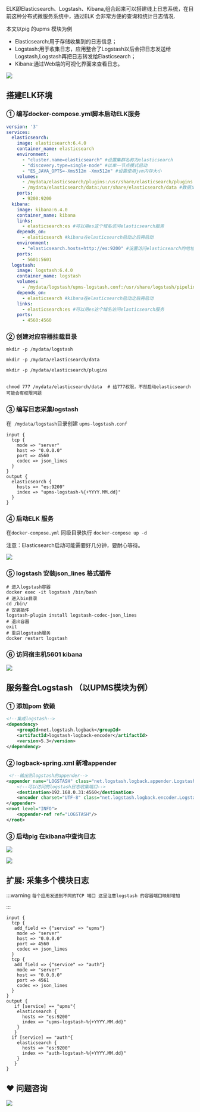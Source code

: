ELK即Elasticsearch、Logstash、Kibana,组合起来可以搭建线上日志系统，在目前这种分布式微服务系统中，通过ELK 会非常方便的查询和统计日志情况.



本文以pig 的upms 模块为例



+ Elasticsearch:用于存储收集到的日志信息；
+ Logstash:用于收集日志，应用整合了Logstash以后会把日志发送给Logstash,Logstash再把日志转发给Elasticsearch；
+ Kibana:通过Web端的可视化界面来查看日志。



![](https://cdn.nlark.com/yuque/0/2022/png/283679/1648973343218-b7a18b2f-0fe2-4cbf-b0f3-545482fa672f.png)



## 搭建ELK环境
### 
### ① 编写docker-compose.yml脚本启动ELK服务


```yaml
version: '3'
services:
  elasticsearch:
    image: elasticsearch:6.4.0
    container_name: elasticsearch
    environment:
      - "cluster.name=elasticsearch" #设置集群名称为elasticsearch
      - "discovery.type=single-node" #以单一节点模式启动
      - "ES_JAVA_OPTS=-Xms512m -Xmx512m" #设置使用jvm内存大小
    volumes:
      - /mydata/elasticsearch/plugins:/usr/share/elasticsearch/plugins #插件文件挂载
      - /mydata/elasticsearch/data:/usr/share/elasticsearch/data #数据文件挂载
    ports:
      - 9200:9200
  kibana:
    image: kibana:6.4.0
    container_name: kibana
    links:
      - elasticsearch:es #可以用es这个域名访问elasticsearch服务
    depends_on:
      - elasticsearch #kibana在elasticsearch启动之后再启动
    environment:
      - "elasticsearch.hosts=http://es:9200" #设置访问elasticsearch的地址
    ports:
      - 5601:5601
  logstash:
    image: logstash:6.4.0
    container_name: logstash
    volumes:
      - /mydata/logstash/upms-logstash.conf:/usr/share/logstash/pipeline/logstash.conf 
    depends_on:
      - elasticsearch #kibana在elasticsearch启动之后再启动
    links:
      - elasticsearch:es #可以用es这个域名访问elasticsearch服务
    ports:
      - 4560:4560
```



### ② 创建对应容器挂载目录


```plain
mkdir -p /mydata/logstash

mkdir -p /mydata/elasticsearch/data

mkdir -p /mydata/elasticsearch/plugins


chmod 777 /mydata/elasticsearch/data  # 给777权限，不然启动elasticsearch 可能会有权限问题
```



### ③ 编写日志采集logstash


在  `/mydata/logstash`目录创建 `upms-logstash.conf`



```shell
input {
  tcp {
    mode => "server"
    host => "0.0.0.0"
    port => 4560
    codec => json_lines
  }
}
output {
  elasticsearch {
    hosts => "es:9200"
    index => "upms-logstash-%{+YYYY.MM.dd}"
  }
}
```



### ④ 启动ELK 服务


在`docker-compose.yml` 同级目录执行 `docker-compose up -d`



注意：Elasticsearch启动可能需要好几分钟，要耐心等待。



![](https://cdn.nlark.com/yuque/0/2020/png/283679/1599470403248-8d70b63e-a96e-4440-b2c1-4b65bf3d75a4.png)



### ⑤ logstash 安装json_lines 格式插件


```plain
# 进入logstash容器
docker exec -it logstash /bin/bash
# 进入bin目录
cd /bin/
# 安装插件
logstash-plugin install logstash-codec-json_lines
# 退出容器
exit
# 重启logstash服务
docker restart logstash
```



### ⑥ 访问宿主机5601 kibana


![](https://cdn.nlark.com/yuque/0/2020/png/283679/1599470402692-ec46654c-1e94-4ff8-8d11-39a1dc323a52.png)



## 服务整合Logstash （以UPMS模块为例）


### ① 添加pom 依赖


```xml
<!--集成logstash-->
<dependency>
    <groupId>net.logstash.logback</groupId>
    <artifactId>logstash-logback-encoder</artifactId>
    <version>5.3</version>
</dependency>
```



### ② logback-spring.xml 新增appender


```xml
 <!--输出到logstash的appender-->
<appender name="LOGSTASH" class="net.logstash.logback.appender.LogstashTcpSocketAppender">
    <!--可以访问的logstash日志收集端口-->
    <destination>192.168.0.31:4560</destination>
    <encoder charset="UTF-8" class="net.logstash.logback.encoder.LogstashEncoder"/>
</appender>
<root level="INFO">
    <appender-ref ref="LOGSTASH"/>
</root>
```



### ③ 启动pig 在kibana中查询日志


![](https://cdn.nlark.com/yuque/0/2020/png/283679/1599470402985-aeb1a6bc-079c-43c0-b30e-42ab8d5227b7.png)

![](https://cdn.nlark.com/yuque/0/2020/png/283679/1599470402668-b36392b1-bb06-4c9b-b814-e1af5b672b7a.png)



## 扩展:  采集多个模块日志


:::warning
`每个应用发送到不同的TCP 端口 这里注意logstash 的容器端口映射增加`

:::



```shell
input {
  tcp {
   add_field => {"service" => "upms"}
    mode => "server"
    host => "0.0.0.0"
    port => 4560
    codec => json_lines
  }
  tcp {
   add_field => {"service" => "auth"}
    mode => "server"
    host => "0.0.0.0"
    port => 4561
    codec => json_lines
  }
}
output {
   if [service] == "upms"{
    elasticsearch {
      hosts => "es:9200"
      index => "upms-logstash-%{+YYYY.MM.dd}"
    }
   }
  if [service] == "auth"{
    elasticsearch {
      hosts => "es:9200"
      index => "auth-logstash-%{+YYYY.MM.dd}"
    }
   }
}
```

## ❤  问题咨询
![](https://cdn.nlark.com/yuque/0/2022/gif/283679/1662563973685-c22e9831-db66-42b5-973f-886d25d1e0e7.gif)

